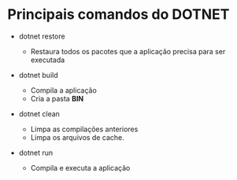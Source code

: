 # Principais comandos do DOTNET

- dotnet restore
    - Restaura todos os pacotes que a aplicação precisa para ser executada

- dotnet build
    - Compila a aplicação
    - Cria a pasta **BIN**

- dotnet clean
    - Limpa as compilações anteriores
    - Limpa os arquivos de cache.

- dotnet run
    - Compila e executa a aplicação